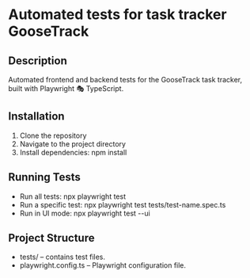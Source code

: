 # Automated tests for task tracker GooseTrack

## Description
Automated frontend and backend tests for the GooseTrack task tracker, built with Playwright 🎭 TypeScript.

## Installation
1. Clone the repository
2. Navigate to the project directory
3. Install dependencies: npm install

## Running Tests
- Run all tests: npx playwright test
- Run a specific test: npx playwright test tests/test-name.spec.ts
- Run in UI mode: npx playwright test --ui

## Project Structure
- tests/ – contains test files.
- playwright.config.ts – Playwright configuration file.